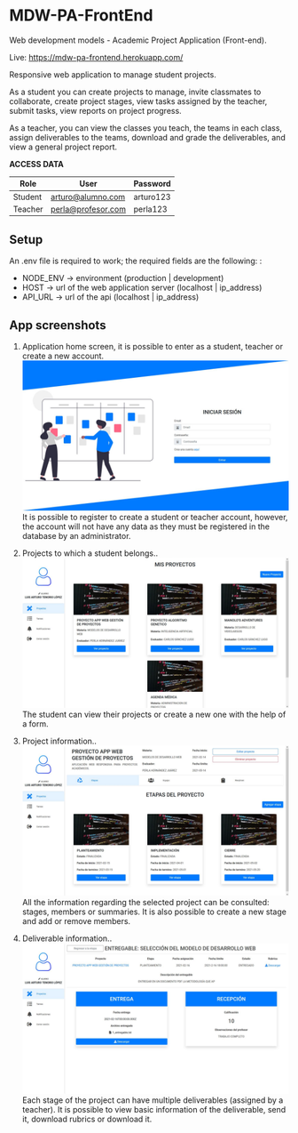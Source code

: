 # MDW-PA-FrontEnd

Web development models - Academic Project Application (Front-end).

Live: https://mdw-pa-frontend.herokuapp.com/

Responsive web application to manage student projects.

As a student you can create projects to manage, invite classmates to collaborate, create project stages, view tasks assigned by the teacher, submit tasks, view reports on project progress.

As a teacher, you can view the classes you teach, the teams in each class, assign deliverables to the teams, download and grade the deliverables, and view a general project report.

**ACCESS DATA**

| Role    | User               | Password  |
| ------- | ------------------ | --------- |
| Student | arturo@alumno.com  | arturo123 |
| Teacher | perla@profesor.com | perla123  |

## Setup

An .env file is required to work; the required fields are the following: :

- NODE_ENV -> environment (production | development)
- HOST -> url of the web application server (localhost | ip_address)
- API_URL -> url of the api (localhost | ip_address)

## App screenshots

1. Application home screen, it is possible to enter as a student, teacher or create a new account.
   ![Home screen page](./src/public/img/preview1.JPG)
   It is possible to register to create a student or teacher account, however, the account will not have any data as they must be registered in the database by an administrator.

2. Projects to which a student belongs..
   ![Projects of a student page](./src/public/img/preview2.JPG)
   The student can view their projects or create a new one with the help of a form.

3. Project information..
   ![Project information page](./src/public/img/preview3.JPG)
   All the information regarding the selected project can be consulted: stages, members or summaries. It is also possible to create a new stage and add or remove members.

4. Deliverable information..
   ![Project deliverable page](./src/public/img/preview4.JPG)
   Each stage of the project can have multiple deliverables (assigned by a teacher). It is possible to view basic information of the deliverable, send it, download rubrics or download it.
